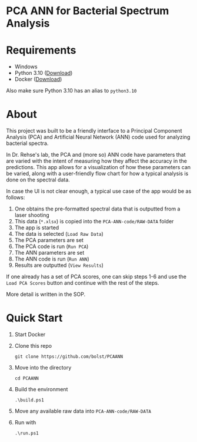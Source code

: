 # PCA ANN for Bacterial Spectrum Analysis

# Requirements
- Windows
- Python 3.10 ([Download](https://www.python.org/downloads/release/python-31014/))
- Docker ([Download](https://www.docker.com/products/docker-desktop/))

Also make sure Python 3.10 has an alias to `python3.10`

# About
This project was built to be a friendly interface to a Principal Component Analysis (PCA) and Artificial Neural Network (ANN) code used for analyzing bacterial spectra.

In Dr. Rehse's lab, the PCA and (more so) ANN code have parameters that are varied with the intent of measuring how they affect the accuracy in the predictions. This app allows for a visualization of how these parameters can be varied, along with a user-friendly flow chart for how a typical analysis is done on the spectral data.

In case the UI is not clear enough, a typical use case of the app would be as follows:

1. One obtains the pre-formatted spectral data that is outputted from a laser shooting
2. This data (`*.xlsx`) is copied into the `PCA-ANN-code/RAW-DATA` folder
3. The app is started
4. The data is selected (`Load Raw Data`)
5. The PCA parameters are set
6. The PCA code is run (`Run PCA`)
7. The ANN parameters are set
8. The ANN code is run (`Run ANN`)
9. Results are outputted (`View Results`)

If one already has a set of PCA scores, one can skip steps 1-6 and use the `Load PCA Scores` button and continue with the rest of the steps.

More detail is written in the SOP.


# Quick Start
1. Start Docker
2. Clone this repo 
    ```
    git clone https://github.com/bolst/PCAANN
    ```

3. Move into the directory 
    ```
    cd PCAANN
    ```

4. Build the environment 
    ```
    .\build.ps1
    ```

5. Move any available raw data into `PCA-ANN-code/RAW-DATA`

6. Run with 
    ```
    .\run.ps1
    ```